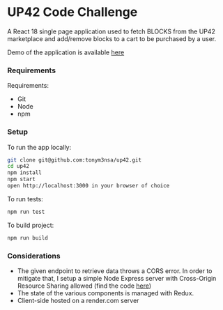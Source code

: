 # UP42 Code Challenge

A React 18 single page application used to fetch BLOCKS from the UP42 marketplace and add/remove blocks to a cart to be purchased by a user.

Demo of the application is available [here](https://up42-clinet.onrender.com/)

### Requirements

Requirements:
- Git
- Node
- npm

### Setup

To run the app locally:

```bash
git clone git@github.com:tonym3nsa/up42.git
cd up42
npm install
npm start
open http://localhost:3000 in your browser of choice
```

To run tests:
```bash
npm run test
```

To build project:
```bash
npm run build
```


### Considerations

- The given endpoint to retrieve data throws a CORS error. In order to mitigate that, I setup a simple Node Express server with Cross-Origin Resource Sharing allowed (find the code [here](https://github.com/tonym3nsa/up42-node-server))
- The state of the various components is managed with Redux. 
- Client-side hosted on a render.com server

